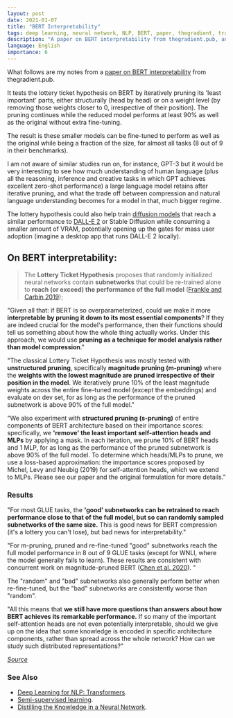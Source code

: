 ```yaml
---
layout: post
date: 2021-01-07
title: "BERT Interpretability"
tags: deep learning, neural network, NLP, BERT, paper, thegradient, transformers, LLM, machine learning
description: "A paper on BERT interpretability from thegradient.pub, and my reflections on the lottery hypothesis and model distilling."
language: English
importance: 6
---
```


What follows are my notes from a [paper on BERT interpretability](https://thegradient.pub/when-bert-plays-the-lottery-all-tickets-are-winning) from thegradient.pub.

It tests the lottery ticket hypothesis on BERT by iteratively pruning its 'least important' parts, either structurally (head by head) or on a weight level (by removing those weights closer to 0, irrespective of their position). The pruning continues while the reduced model performs at least 90% as well as the original without extra fine-tuning.

The result is these smaller models can be fine-tuned to perform as well as the original while being a fraction of the size, for almost all tasks (8 out of 9 in their benchmarks).

I am not aware of similar studies run on, for instance, GPT-3 but it would be very interesting to see how much understanding of human language (plus all the reasoning, inference and creative tasks in which GPT achieves excellent zero-shot performance) a large language model retains after iterative pruning, and what the trade off between compression and natural language understanding becomes for a model in that, much bigger regime.

The lottery hypothesis could also help train [diffusion models](/wiki/glide) that reach a similar performance to [DALL-E 2](/DALL-E-2-prompt-guide) or Stable Diffusion while consuming a smaller amount of VRAM, potentially opening up the gates for mass user adoption (imagine a desktop app that runs DALL-E 2 locally).

## On BERT interpretability:

>  The **Lottery Ticket Hypothesis** proposes that randomly initialized neural networks contain **subnetworks** that could be re-trained alone to **reach (or exceed) the performance of the full model** ([Frankle and Carbin 2019](https://thegradient.pub/when-bert-plays-the-lottery-all-tickets-are-winning/));

"Given all that: if BERT is so overparameterized, could we make it more **interpretable by pruning it down to its most essential components**? If they are indeed crucial for the model's performance, then their functions should tell us something about how the whole thing actually works. Under this approach, we would use **pruning as a technique for model analysis rather than model compression**."

"The classical Lottery Ticket Hypothesis was mostly tested with **unstructured pruning**, specifically **magnitude pruning (m-pruning)** where the **weights with the lowest magnitude are pruned irrespective of their position in the model**. We iteratively prune 10% of the least magnitude weights across the entire fine-tuned model (except the embeddings) and evaluate on dev set, for as long as the performance of the pruned subnetwork is above 90% of the full model."

"We also experiment with **structured pruning (s-pruning)** of entire components of BERT architecture based on their importance scores: specifically, we **'remove' the least important self-attention heads and MLPs** by applying a mask. In each iteration, we prune 10% of BERT heads and 1 MLP, for as long as the performance of the pruned subnetwork is above 90% of the full model. To determine which heads/MLPs to prune, we use a loss-based approximation: the importance scores proposed by Michel, Levy and Neubig (2019) for self-attention heads, which we extend to MLPs. Please see our paper and the original formulation for more details."

### Results

"For most GLUE tasks, the **'good' subnetworks can be retrained to reach performance close to that of the full model, but so can randomly sampled subnetworks of the same size.** This is good news for BERT compression (it's a lottery you can't lose), but bad news for interpretability."

"For m-pruning, pruned and re-fine-tuned "good" subnetworks reach the full model performance in 8 out of 9 GLUE tasks (except for WNLI, where the model generally fails to learn). These results are consistent with concurrent work on magnitude-pruned BERT ([Chen et al. 2020](https://thegradient.pub/when-bert-plays-the-lottery-all-tickets-are-winning/)). "

The "random" and "bad" subnetworks also generally perform better when re-fine-tuned, but the "bad" subnetworks are consistently worse than "random".

"All this means that **we still have more questions than answers about how BERT achieves its remarkable performance.** If so many of the important self-attention heads are not even potentially interpretable, should we give up on the idea that some knowledge is encoded in specific architecture components, rather than spread across the whole network? How can we study such distributed representations?"

[*Source*](https://thegradient.pub/when-bert-plays-the-lottery-all-tickets-are-winning)

### See Also

- [Deep Learning for NLP: Transformers](/wiki/deep-learning-NLP#transformers).
- [Semi-supervised learning](/wiki/unsupervised-learning-berkeley#semi-supervised-learning).
- [Distilling the Knowledge in a Neural Network](/wiki/distilling-knowledge-nn).
